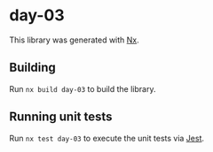 # day-03

This library was generated with [Nx](https://nx.dev).

## Building

Run `nx build day-03` to build the library.

## Running unit tests

Run `nx test day-03` to execute the unit tests via [Jest](https://jestjs.io).
